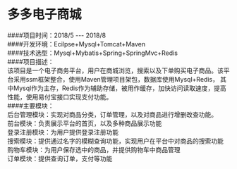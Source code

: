 多多电子商城<br>
====
####项目时间：2018/5 --- 2018/8<br>
####开发环境：Ecilpse+Mysql+Tomcat+Maven<br>
####技术选型：Mysql+Mybatis+Spring+SpringMvc+Redis<br>
####项目描述：<br>
 	该项目是一个电子商务平台，用户在商城浏览，搜索以及下单购买电子商品。该平台采用ssm框架整合，使用Maven管理项目架包，数据库使用Mysql+Redis，
    其中Mysql作为主存，Redis作为辅助存储，被用作缓存，加快访问读取速度，提高性能，使用易付宝接口实现支付功能。<br>
####主要模块：<br>
        后台管理模块：实现对商品分类，订单管理，以及对商品进行增删改查功能。<br>
	前台模块：负责展示平台的首页，以及多种商品展示功能<br>
	登录注册模块：为用户提供登录注册功能<br>
	搜索模块：提供通过名字的模糊查询功能，实现用户在平台中对商品的搜索功能<br>
	购物车模块：为用户保存选中的商品，并提供购物车中商品管理<br>
	订单模块：提供查询订单，支付等功能<br>
